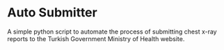# Auto Submitter

A simple python script to automate the process of submitting chest x-ray reports to the Turkish Government Ministry of Health website.